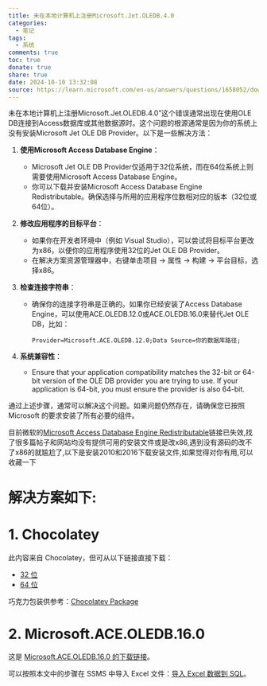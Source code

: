 ```yaml
---
title: 未在本地计算机上注册Microsoft.Jet.OLEDB.4.0
categories:
  - 笔记
tags:
  - 系统
comments: true
toc: true
donate: true
share: true
date: 2024-10-10 13:32:08
source: https://learn.microsoft.com/en-us/answers/questions/1658052/download-link-for-microsoft-ace-oledb-12-0
---
```


未在本地计算机上注册Microsoft.Jet.OLEDB.4.0”这个错误通常出现在使用OLE DB连接到Access数据库或其他数据源时。这个问题的根源通常是因为你的系统上没有安装Microsoft Jet OLE DB Provider。以下是一些解决方法：

1. **使用Microsoft Access Database Engine**：
   - Microsoft Jet OLE DB Provider仅适用于32位系统，而在64位系统上则需要使用Microsoft Access Database Engine。
   - 你可以下载并安装Microsoft Access Database Engine Redistributable。确保选择与所用的应用程序位数相对应的版本（32位或64位）。

2. **修改应用程序的目标平台**：
   - 如果你在开发者环境中（例如 Visual Studio），可以尝试将目标平台更改为x86，以便你的应用程序使用32位的Jet OLE DB Provider。
   - 在解决方案资源管理器中，右键单击项目 -> 属性 -> 构建 -> 平台目标，选择x86。

3. **检查连接字符串**：
   - 确保你的连接字符串是正确的。如果你已经安装了Access Database Engine，可以使用ACE.OLEDB.12.0或ACE.OLEDB.16.0来替代Jet OLE DB，比如：
     ```
     Provider=Microsoft.ACE.OLEDB.12.0;Data Source=你的数据库路径;
     ```

4. **系统兼容性**：
   - Ensure that your application compatibility matches the 32-bit or 64-bit version of the OLE DB provider you are trying to use. If your application is 64-bit, you must ensure the provider is also 64-bit.

通过上述步骤，通常可以解决这个问题。如果问题仍然存在，请确保您已按照 Microsoft 的要求安装了所有必要的组件。

目前微软的[Microsoft Access Database Engine Redistributable](https://www.microsoft.com/en-us/download/details.aspx?id=13255)链接已失效,找了很多篇帖子和网站均没有提供可用的安装文件或是改x86,遇到没有源码的改不了x86的就尴尬了,以下是安装2010和2016下载安装文件,如果觉得对你有用,可以收藏一下
# 解决方案如下:
# 1. Chocolatey

此内容来自 Chocolatey，但可从以下链接直接下载：

- [32 位](https://web.archive.org/web/20240214170634if_/https://download.microsoft.com/download/2/4/3/24375141-E08D-4803-AB0E-10F2E3A07AAA/AccessDatabaseEngine.exe)
- [64 位](https://web.archive.org/web/20240214170634if_/https://download.microsoft.com/download/2/4/3/24375141-E08D-4803-AB0E-10F2E3A07AAA/AccessDatabaseEngine_X64.exe)

巧克力包装供参考：[Chocolatey Package](https://community.chocolatey.org/packages/made2010#files)

# 2. Microsoft.ACE.OLEDB.16.0

这是 [Microsoft.ACE.OLEDB.16.0 的下载链接](https://www.microsoft.com/en-us/download/details.aspx?id=54920)。

可以按照本文中的步骤在 SSMS 中导入 Excel 文件：[导入 Excel 数据到 SQL](https://learn.microsoft.com/en-us/sql/relational-databases/import-export/import-data-from-excel-to-sql?view=sql-server-ver16#wiz)。



